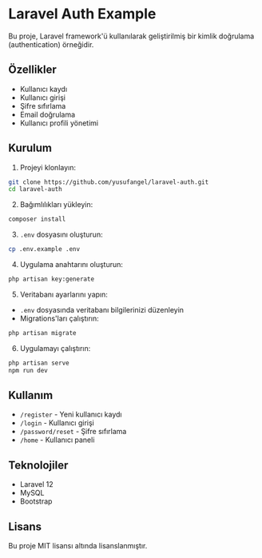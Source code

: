 # Laravel Auth Example

Bu proje, Laravel framework'ü kullanılarak geliştirilmiş bir kimlik doğrulama (authentication) örneğidir.

## Özellikler

- Kullanıcı kaydı
- Kullanıcı girişi
- Şifre sıfırlama
- Email doğrulama
- Kullanıcı profili yönetimi

## Kurulum

1. Projeyi klonlayın:
```bash
git clone https://github.com/yusufangel/laravel-auth.git
cd laravel-auth
```

2. Bağımlılıkları yükleyin:
```bash
composer install
```

3. `.env` dosyasını oluşturun:
```bash
cp .env.example .env
```

4. Uygulama anahtarını oluşturun:
```bash
php artisan key:generate
```

5. Veritabanı ayarlarını yapın:
- `.env` dosyasında veritabanı bilgilerinizi düzenleyin
- Migrations'ları çalıştırın:
```bash
php artisan migrate
```

6. Uygulamayı çalıştırın:
```bash
php artisan serve
npm run dev
```

## Kullanım

- `/register` - Yeni kullanıcı kaydı
- `/login` - Kullanıcı girişi
- `/password/reset` - Şifre sıfırlama
- `/home` - Kullanıcı paneli

## Teknolojiler

- Laravel 12
- MySQL
- Bootstrap

## Lisans

Bu proje MIT lisansı altında lisanslanmıştır.
